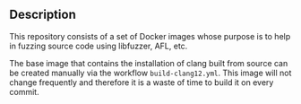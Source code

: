 ## Description

This repository consists of a set of Docker images whose purpose is to help in fuzzing source code using libfuzzer, AFL, etc.

The base image that contains the installation of clang built from source can be created manually via the workflow `build-clang12.yml`. This image will not change frequently and therefore it is a waste of time to build it on every commit.

